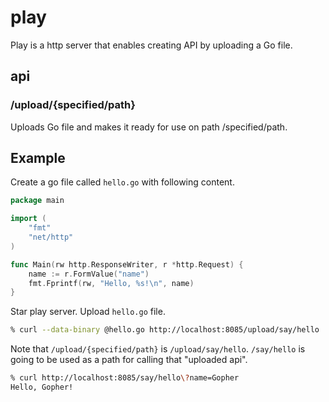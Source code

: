# play

Play is a http server that enables creating API by uploading a Go file.

## api

### /upload/{specified/path}

Uploads Go file and makes it ready for use on path /specified/path.

## Example

Create a go file called `hello.go` with following content.

```go
package main

import (
	"fmt"
	"net/http"
)

func Main(rw http.ResponseWriter, r *http.Request) {
	name := r.FormValue("name")
	fmt.Fprintf(rw, "Hello, %s!\n", name)
}
```

Star play server. Upload `hello.go` file.

```zsh
% curl --data-binary @hello.go http://localhost:8085/upload/say/hello
```

Note that `/upload/{specified/path}` is `/upload/say/hello`. `/say/hello` is going to be used as a path for calling that "uploaded api".

```zsh
% curl http://localhost:8085/say/hello\?name=Gopher
Hello, Gopher!
```
